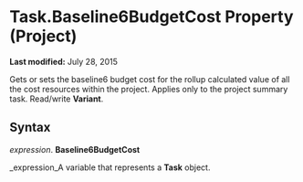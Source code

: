 
# Task.Baseline6BudgetCost Property (Project)

 **Last modified:** July 28, 2015

Gets or sets the baseline6 budget cost for the rollup calculated value of all the cost resources within the project. Applies only to the project summary task. Read/write  **Variant**.

## Syntax

 _expression_. **Baseline6BudgetCost**

 _expression_A variable that represents a  **Task** object.

